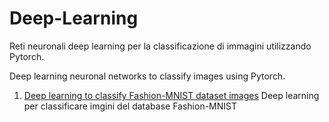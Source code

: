 # Deep-Learning
Reti neuronali deep learning per la classificazione di immagini utilizzando Pytorch.

Deep learning neuronal networks to classify images using Pytorch.

1. [Deep learning to classify Fashion-MNIST dataset images](../master/Fashion-MNIST%20classification.ipynb) 
   Deep learning per classificare imgini del database Fashion-MNIST
